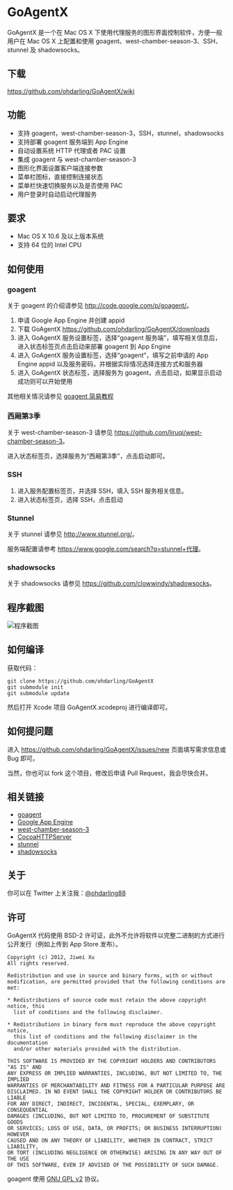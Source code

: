 # GoAgentX

GoAgentX 是一个在 Mac OS X 下使用代理服务的图形界面控制软件，方便一般用户在 Mac OS X 上配置和使用 goagent、west-chamber-season-3、SSH、stunnel 及 shadowsocks。

## 下载

<https://github.com/ohdarling/GoAgentX/wiki>

## 功能

* 支持 goagent，west-chamber-season-3，SSH，stunnel，shadowsocks
* 支持部署 goagent 服务端到 App Engine
* 自动设置系统 HTTP 代理或者 PAC 设置
* 集成 goagent 与 west-chamber-season-3
* 图形化界面设置客户端连接参数
* 菜单栏图标，直接控制连接状态
* 菜单栏快速切换服务以及是否使用 PAC
* 用户登录时自动启动代理服务

## 要求

* Mac OS X 10.6 及以上版本系统
* 支持 64 位的 Intel CPU

## 如何使用

### goagent

关于 goagent 的介绍请参见 <http://code.google.com/p/goagent/>。

1. 申请 Google App Engine 并创建 appid
1. 下载 GoAgentX <https://github.com/ohdarling/GoAgentX/downloads>
1. 进入 GoAgentX 服务设置标签，选择“goagent 服务端”，填写相关信息后，进入状态标签页点击启动来部署 goagent 到 App Engine
1. 进入 GoAgentX 服务设置标签，选择“goagent”，填写之前申请的 App Engine appid 以及服务密码，并根据实际情况选择连接方式和服务器
1. 进入 GoAgentX 状态标签，选择服务为 goagent，点击启动，如果显示启动成功则可以开始使用

其他相关情况请参见 [goagent 简易教程](http://code.google.com/p/goagent/#简易教程)

### 西厢第3季

关于 west-chamber-season-3 请参见 <https://github.com/liruqi/west-chamber-season-3>。

进入状态标签页，选择服务为“西厢第3季”，点击启动即可。

### SSH

1. 进入服务配置标签页，并选择 SSH，填入 SSH 服务相关信息。
1. 进入状态标签页，选择 SSH，点击启动

### Stunnel

关于 stunnel 请参见 <http://www.stunnel.org/>。

服务端配置请参考 <https://www.google.com/search?q=stunnel+代理>。

### shadowsocks

关于 shadowsocks 请参见 <https://github.com/clowwindy/shadowsocks>。


## 程序截图

![程序截图](https://github.com/ohdarling/GoAgentX/raw/master/Screenshot.png)

## 如何编译

获取代码：

    git clone https://github.com/ohdarling/GoAgentX
    git submodule init
    git submodule update

然后打开 Xcode 项目 GoAgentX.xcodeproj 进行编译即可。

## 如何提问题

进入 <https://github.com/ohdarling/GoAgentX/issues/new> 页面填写需求信息或 Bug 即可。

当然，你也可以 fork 这个项目，修改后申请 Pull Request，我会尽快合并。

## 相关链接

* [goagent](http://code.google.com/p/goagent/)
* [Google App Engine](https://appengine.google.com/)
* [west-chamber-season-3](https://github.com/liruqi/west-chamber-season-3)
* [CocoaHTTPServer](https://github.com/robbiehanson/CocoaHTTPServer)
* [stunnel](http://www.stunnel.org/)
* [shadowsocks](https://github.com/clowwindy/shadowsocks)

## 关于

你可以在 Twitter 上关注我：[@ohdarling88](http://twitter.com/ohdarling88)

## 许可

GoAgentX 代码使用 BSD-2 许可证，此外不允许将软件以完整二进制的方式进行公开发行（例如上传到 App Store 发布）。

    Copyright (c) 2012, Jiwei Xu
    All rights reserved.
    
    Redistribution and use in source and binary forms, with or without
    modification, are permitted provided that the following conditions are met:
    
    * Redistributions of source code must retain the above copyright notice, this
      list of conditions and the following disclaimer.
    
    * Redistributions in binary form must reproduce the above copyright notice,
      this list of conditions and the following disclaimer in the documentation
      and/or other materials provided with the distribution.
    
    THIS SOFTWARE IS PROVIDED BY THE COPYRIGHT HOLDERS AND CONTRIBUTORS "AS IS" AND
    ANY EXPRESS OR IMPLIED WARRANTIES, INCLUDING, BUT NOT LIMITED TO, THE IMPLIED
    WARRANTIES OF MERCHANTABILITY AND FITNESS FOR A PARTICULAR PURPOSE ARE
    DISCLAIMED. IN NO EVENT SHALL THE COPYRIGHT HOLDER OR CONTRIBUTORS BE LIABLE
    FOR ANY DIRECT, INDIRECT, INCIDENTAL, SPECIAL, EXEMPLARY, OR CONSEQUENTIAL
    DAMAGES (INCLUDING, BUT NOT LIMITED TO, PROCUREMENT OF SUBSTITUTE GOODS
    OR SERVICES; LOSS OF USE, DATA, OR PROFITS; OR BUSINESS INTERRUPTION) HOWEVER
    CAUSED AND ON ANY THEORY OF LIABILITY, WHETHER IN CONTRACT, STRICT LIABILITY,
    OR TORT (INCLUDING NEGLIGENCE OR OTHERWISE) ARISING IN ANY WAY OUT OF THE USE
    OF THIS SOFTWARE, EVEN IF ADVISED OF THE POSSIBILITY OF SUCH DAMAGE.

goagent 使用 [GNU GPL v2](http://www.gnu.org/licenses/old-licenses/gpl-2.0.html) 协议。
